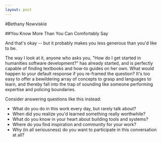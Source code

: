 ```yaml
---
layout: post
---
```


#Bethany Nowviskie

##You Know More Than You Can Comfortably Say

And that's okay -- but it probably makes you less generous than you'd like to be. 

The way I look at it, anyone who asks you, "How do I get started in humanities software development?" has already started, and is perfectly capable of finding textbooks and how-to guides on her own. What would happen to your default response if you re-framed the question? It's too easy to offer a bewildering array of concepts to grasp and languages to learn, and thereby fall into the trap of sounding like someone performing expertise and policing boundaries. 

Consider answering questions like this instead: 

* What do you do in this work every day, but rarely talk about?
* When did you realize you'd learned something really worthwhile?
* What do you know in your heart about building tools and systems?
* Where do you find inspiration and community for your work?
* Why (in all seriousness) do you want to participate in this conversation at all?

